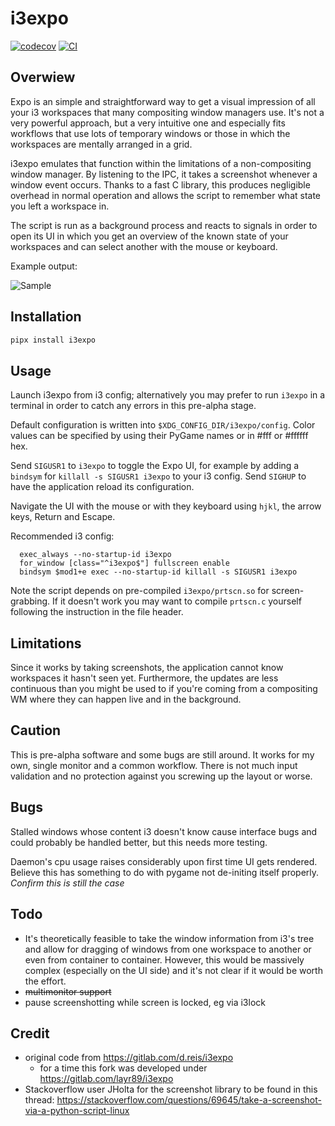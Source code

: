 # i3expo

[![codecov](https://codecov.io/gh/laur89/i3expo/branch/main/graph/badge.svg?token=i3expo_token_here)](https://codecov.io/gh/laur89/i3expo)
[![CI](https://github.com/laur89/i3expo/actions/workflows/main.yml/badge.svg)](https://github.com/laur89/i3expo/actions/workflows/main.yml)

## Overwiew

Expo is an simple and straightforward way to get a visual impression of all your
i3 workspaces that many compositing window managers use. It's not a very
powerful approach, but a very intuitive one and especially fits workflows that use
lots of temporary windows or those in which the workspaces are mentally arranged in
a grid.

i3expo emulates that function within the limitations of a non-compositing window
manager. By listening to the IPC, it takes a screenshot whenever a window event
occurs. Thanks to a fast C library, this produces negligible overhead in normal
operation and allows the script to remember what state you left a workspace in.

The script is run as a background process and reacts to signals in order to open its
UI in which you get an overview of the known state of your workspaces and can select
another with the mouse or keyboard.

Example output:

![Sample](img/ui.png)

## Installation

```bash
pipx install i3expo
```

## Usage

Launch i3expo from i3 config; alternatively you may prefer to run `i3expo` in a
terminal in order to catch any errors in this pre-alpha stage.

Default configuration is written into `$XDG_CONFIG_DIR/i3expo/config`. Color values
can be specified by using their PyGame names or in #fff or #ffffff hex.

Send `SIGUSR1` to `i3expo` to toggle the Expo UI, for example by adding a `bindsym`
for `killall -s SIGUSR1 i3expo` to your i3 config. Send `SIGHUP` to have the
application reload its configuration.

Navigate the UI with the mouse or with they keyboard using `hjkl`, the arrow keys,
Return and Escape.

Recommended i3 config:

```
  exec_always --no-startup-id i3expo
  for_window [class="^i3expo$"] fullscreen enable
  bindsym $mod1+e exec --no-startup-id killall -s SIGUSR1 i3expo
```

Note the script depends on pre-compiled `i3expo/prtscn.so` for screen-grabbing. If
it doesn't work you may want to compile `prtscn.c` yourself following the instruction
in the file header.

## Limitations

Since it works by taking screenshots, the application cannot know workspaces it
hasn't seen yet. Furthermore, the updates are less continuous than you might be used
to if you're coming from a compositing WM where they can happen live and in the
background.

## Caution

This is pre-alpha software and some bugs are still around. It works for my own,
single monitor and a common workflow. There is not much input validation and no
protection against you screwing up the layout or worse.

## Bugs

Stalled windows whose content i3 doesn't know cause interface bugs and could
probably be handled better, but this needs more testing.

Daemon's cpu usage raises considerably upon first time UI gets rendered. Believe this
has something to do with pygame not de-initing itself properly. *Confirm this is still
the case*

## Todo

- It's theoretically feasible to take the window information from i3's tree and allow
for dragging of windows from one workspace to another or even from container to
container. However, this would be massively complex (especially on the UI side) and
it's not clear if it would be worth the effort.
- ~~multimonitor support~~
- pause screenshotting while screen is locked, eg via i3lock

## Credit

- original code from https://gitlab.com/d.reis/i3expo
    - for a time this fork was developed under https://gitlab.com/layr89/i3expo
- Stackoverflow user JHolta for the screenshot library to be found in this thread:
https://stackoverflow.com/questions/69645/take-a-screenshot-via-a-python-script-linux
